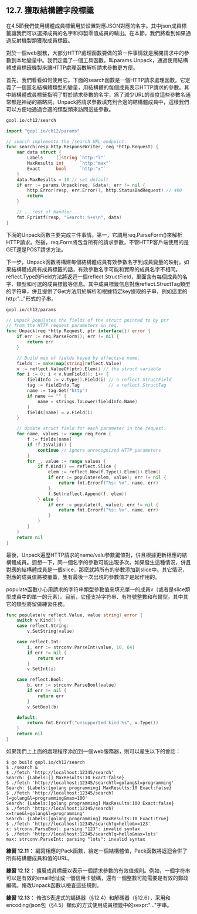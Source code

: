 ## 12.7. 獲取結構體字段標識

在4.5節我們使用構體成員標籤用於設置對應JSON對應的名字。其中json成員標籤讓我們可以選擇成員的名字和抑製零值成員的輸出。在本節，我們將看到如果通過反射機製類獲取成員標籤。

對於一個web服務，大部分HTTP處理函數要做的第一件事情就是展開請求中的參數到本地變量中。我們定義了一個工具函數，叫params.Unpack，通過使用結構體成員標籤機製來讓HTTP處理函數解析請求參數更方便。

首先，我們看看如何使用它。下面的search函數是一個HTTP請求處理函數。它定義了一個匿名結構體類型的變量，用結構體的每個成員表示HTTP請求的參數。其中結構體成員標籤指明了對於請求參數的名字，爲了減少URL的長度這些參數名通常都是神祕的縮略詞。Unpack將請求參數填充到合適的結構體成員中，這樣我們可以方便地通過合適的類型類來訪問這些參數。

```Go
gopl.io/ch12/search

import "gopl.io/ch12/params"

// search implements the /search URL endpoint.
func search(resp http.ResponseWriter, req *http.Request) {
	var data struct {
		Labels     []string `http:"l"`
		MaxResults int      `http:"max"`
		Exact      bool     `http:"x"`
	}
	data.MaxResults = 10 // set default
	if err := params.Unpack(req, &data); err != nil {
		http.Error(resp, err.Error(), http.StatusBadRequest) // 400
		return
	}

	// ...rest of handler...
	fmt.Fprintf(resp, "Search: %+v\n", data)
}
```

下面的Unpack函數主要完成三件事情。第一，它調用req.ParseForm()來解析HTTP請求。然後，req.Form將包含所有的請求參數，不管HTTP客戶端使用的是GET還是POST請求方法。

下一步，Unpack函數將構建每個結構體成員有效參數名字到成員變量的映射。如果結構體成員有成員標籤的話，有效參數名字可能和實際的成員名字不相同。reflect.Type的Field方法將返迴一個reflect.StructField，里面含有每個成員的名字、類型和可選的成員標籤等信息。其中成員標籤信息對應reflect.StructTag類型的字符串，併且提供了Get方法用於解析和根據特定key提取的子串，例如這里的http:"..."形式的子串。

```Go
gopl.io/ch12/params

// Unpack populates the fields of the struct pointed to by ptr
// from the HTTP request parameters in req.
func Unpack(req *http.Request, ptr interface{}) error {
	if err := req.ParseForm(); err != nil {
		return err
	}

	// Build map of fields keyed by effective name.
	fields := make(map[string]reflect.Value)
	v := reflect.ValueOf(ptr).Elem() // the struct variable
	for i := 0; i < v.NumField(); i++ {
		fieldInfo := v.Type().Field(i) // a reflect.StructField
		tag := fieldInfo.Tag           // a reflect.StructTag
		name := tag.Get("http")
		if name == "" {
			name = strings.ToLower(fieldInfo.Name)
		}
		fields[name] = v.Field(i)
	}

	// Update struct field for each parameter in the request.
	for name, values := range req.Form {
		f := fields[name]
		if !f.IsValid() {
			continue // ignore unrecognized HTTP parameters
		}
		for _, value := range values {
			if f.Kind() == reflect.Slice {
				elem := reflect.New(f.Type().Elem()).Elem()
				if err := populate(elem, value); err != nil {
					return fmt.Errorf("%s: %v", name, err)
				}
				f.Set(reflect.Append(f, elem))
			} else {
				if err := populate(f, value); err != nil {
					return fmt.Errorf("%s: %v", name, err)
				}
			}
		}
	}
	return nil
}
```

最後，Unpack遍歷HTTP請求的name/valu參數鍵值對，併且根據更新相應的結構體成員。迴想一下，同一個名字的參數可能出現多次。如果發生這種情況，併且對應的結構體成員是一個slice，那麽就將所有的參數添加到slice中。其它情況，對應的成員值將被覆蓋，隻有最後一次出現的參數值才是起作用的。

populate函數小心用請求的字符串類型參數值來填充單一的成員v（或者是slice類型成員中的單一的元素）。目前，它僅支持字符串、有符號整數和布爾型。其中其它的類型將留做練習任務。

```Go
func populate(v reflect.Value, value string) error {
	switch v.Kind() {
	case reflect.String:
		v.SetString(value)

	case reflect.Int:
		i, err := strconv.ParseInt(value, 10, 64)
		if err != nil {
			return err
		}
		v.SetInt(i)

	case reflect.Bool:
		b, err := strconv.ParseBool(value)
		if err != nil {
			return err
		}
		v.SetBool(b)

	default:
		return fmt.Errorf("unsupported kind %s", v.Type())
	}
	return nil
}
```

如果我們上上面的處理程序添加到一個web服務器，則可以産生以下的會話：

```
$ go build gopl.io/ch12/search
$ ./search &
$ ./fetch 'http://localhost:12345/search'
Search: {Labels:[] MaxResults:10 Exact:false}
$ ./fetch 'http://localhost:12345/search?l=golang&l=programming'
Search: {Labels:[golang programming] MaxResults:10 Exact:false}
$ ./fetch 'http://localhost:12345/search?l=golang&l=programming&max=100'
Search: {Labels:[golang programming] MaxResults:100 Exact:false}
$ ./fetch 'http://localhost:12345/search?x=true&l=golang&l=programming'
Search: {Labels:[golang programming] MaxResults:10 Exact:true}
$ ./fetch 'http://localhost:12345/search?q=hello&x=123'
x: strconv.ParseBool: parsing "123": invalid syntax
$ ./fetch 'http://localhost:12345/search?q=hello&max=lots'
max: strconv.ParseInt: parsing "lots": invalid syntax
```

**練習 12.11：** 編寫相應的Pack函數，給定一個結構體值，Pack函數將返迴合併了所有結構體成員和值的URL。

**練習 12.12：** 擴展成員標籤以表示一個請求參數的有效值規則。例如，一個字符串可以是有效的email地址或一個信用卡號碼，還有一個整數可能需要是有效的郵政編碼。脩改Unpack函數以檢査這些規則。

**練習 12.13：** 脩改S表達式的編碼器（§12.4）和解碼器（§12.6），采用和encoding/json包（§4.5）類似的方式使用成員標籤中的sexpr:"..."字串。



